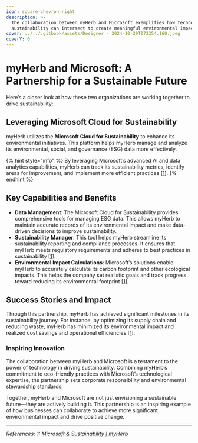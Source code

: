 ```yaml
---
icon: square-chevron-right
description: >-
  The collaboration between myHerb and Microsoft exemplifies how technology and
  sustainability can intersect to create meaningful environmental impact.
cover: ../../.gitbook/assets/Designer - 2024-10-29T072354.160.jpeg
coverY: 0
---
```


# myHerb and Microsoft: A Partnership for a Sustainable Future

Here’s a closer look at how these two organizations are working together to drive sustainability:

## **Leveraging Microsoft Cloud for Sustainability**

myHerb utilizes the **Microsoft Cloud for Sustainability** to enhance its environmental initiatives. This platform helps myHerb manage and analyze its environmental, social, and governance (ESG) data more effectively.&#x20;

{% hint style="info" %}
By leveraging Microsoft’s advanced AI and data analytics capabilities, myHerb can track its sustainability metrics, identify areas for improvement, and implement more efficient practices \[[1](https://space.myherb.co.il/microsoft-and-sustainability)].
{% endhint %}

## **Key Capabilities and Benefits**

* **Data Management**: The Microsoft Cloud for Sustainability provides comprehensive tools for managing ESG data. This allows myHerb to maintain accurate records of its environmental impact and make data-driven decisions to improve sustainability.
* **Sustainability Manager**: This tool helps myHerb streamline its sustainability reporting and compliance processes. It ensures that myHerb meets regulatory requirements and adheres to best practices in sustainability \[[1](https://space.myherb.co.il/microsoft-and-sustainability)].
* **Environmental Impact Calculations**: Microsoft’s solutions enable myHerb to accurately calculate its carbon footprint and other ecological impacts. This helps the company set realistic goals and track progress toward reducing its environmental footprint \[[1](https://space.myherb.co.il/microsoft-and-sustainability)].

## **Success Stories and Impact**

Through this partnership, myHerb has achieved significant milestones in its sustainability journey. For instance, by optimizing its supply chain and reducing waste, myHerb has minimized its environmental impact and realized cost savings and operational efficiencies \[[1](https://space.myherb.co.il/microsoft-and-sustainability)].

### **Inspiring Innovation**

The collaboration between myHerb and Microsoft is a testament to the power of technology in driving sustainability. Combining myHerb’s commitment to eco-friendly practices with Microsoft’s technological expertise, the partnership sets corporate responsibility and environmental stewardship standards.

Together, myHerb and Microsoft are not just envisioning a sustainable future—they are actively building it. This partnership is an inspiring example of how businesses can collaborate to achieve more significant environmental impact and drive positive change.

***

_References:_ [_1_](https://space.myherb.co.il/microsoft-and-sustainability)_:_ [_Microsoft & Sustainability | myHerb_](https://space.myherb.co.il/microsoft-and-sustainability)

